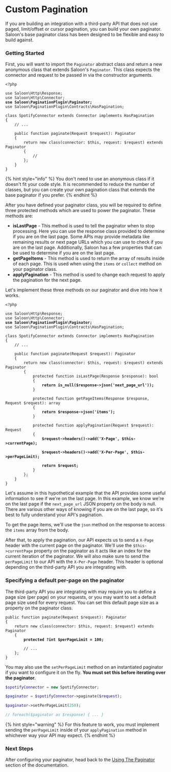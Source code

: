 # Custom Pagination

If you are building an integration with a third-party API that does not use paged, limit/offset or cursor pagination, you can build your own paginator. Saloon's base paginator class has been designed to be flexible and easy to build against.

### Getting Started

First, you will want to import the `Paginator` abstract class and return a new anonymous class that extends Saloon's `Paginator`. This class expects the connector and request to be passed in via the constructor arguments.

<pre class="language-php"><code class="lang-php">&#x3C;?php

use Saloon\Http\Response;
use Saloon\Http\Connector;
<strong>use Saloon\PaginationPlugin\Paginator;
</strong>use Saloon\PaginationPlugin\Contracts\HasPagination;

class SpotifyConnector extends Connector implements HasPagination
{
    // ...

    public function paginate(Request $request): Paginator
    {
        return new class(connector: $this, request: $request) extends Paginator
        {
            //
        };
    }
}
</code></pre>

{% hint style="info" %}
You don't need to use an anonymous class if it doesn't fit your code style. It is recommended to reduce the number of classes, but you can create your own pagination class that extends the base paginator if you prefer.
{% endhint %}

After you have defined your paginator class, you will be required to define three protected methods which are used to power the paginator. These methods are:

* **isLastPage** - This method is used to tell the paginator when to stop processing. Here you can use the response class provided to determine if you are on the last page. Some APIs may provide metadata like remaining results or next page URLs which you can use to check if you are on the last page. Additionally, Saloon has a few properties that can be used to determine if you are on the last page.
* **getPageItems** - This method is used to return the array of results inside of each page. This is used when using the `items` or `collect` method on your paginator class.
* **applyPagination** - This method is used to change each request to apply the pagination for the next page.

Let's implement these three methods on our paginator and dive into how it works.

<pre class="language-php"><code class="lang-php">&#x3C;?php

use Saloon\Http\Response;
use Saloon\Http\Connector;
<strong>use Saloon\PaginationPlugin\Paginator;
</strong>use Saloon\PaginationPlugin\Contracts\HasPagination;

class SpotifyConnector extends Connector implements HasPagination
{
    // ...

    public function paginate(Request $request): Paginator
    {
        return new class(connector: $this, request: $request) extends Paginator
        {
            protected function isLastPage(Response $response): bool
            {
<strong>                return is_null($response->json('next_page_url'));
</strong>            }

            protected function getPageItems(Response $response, Request $request): array
            {
<strong>                return $response->json('items');
</strong>            }

            protected function applyPagination(Request $request): Request
            {
<strong>                $request->headers()->add('X-Page', $this->currentPage);
</strong>
<strong>                $request->headers()->add('X-Per-Page', $this->perPageLimit);
</strong>
<strong>                return $request;
</strong>            }
        };
    }
}
</code></pre>

Let's assume in this hypothetical example that the API provides some useful information to see if we're on the last page. In this example, we know we're on the last page if the `next_page_url` JSON property on the body is null. There are various other ways of knowing if you are on the last page, so it's best to fully understand your API's pagination.

To get the page items, we'll use the `json` method on the response to access the `items` array from the body.

After that, to apply the pagination, our API expects us to send a `X-Page` header with the current page on the paginator. We'll use the `$this->currentPage` property on the paginator as it acts like an index for the current iteration of the paginator. We will also make sure to send the `perPageLimit` to our API with the `X-Per-Page` header. This header is optional depending on the third-party API you are integrating with.

### Specifying a default per-page on the paginator

The third-party API you are integrating with may require you to define a page size (per page) on your requests, or you may want to set a default page size used for every request. You can set this default page size as a property on the paginator class.

<pre class="language-php"><code class="lang-php">public function paginate(Request $request): Paginator
{
    return new class(connector: $this, request: $request) extends Paginator
    {
<strong>        protected ?int $perPageLimit = 100;
</strong>
        // ...
    };
}
</code></pre>

You may also use the `setPerPageLimit` method on an instantiated paginator if you want to configure it on the fly. **You must set this before iterating over the paginator.**

```php
$spotifyConnector = new SpotifyConnector;

$paginator = $spotifyConnector->paginate($request);

$paginator->setPerPageLimit(250);

// foreach($paginator as $response) { ... }
```

{% hint style="warning" %}
For this feature to work, you must implement sending the `perPageLimit` inside of your `applyPagination` method in whichever way your API may expect.
{% endhint %}

### Next Steps

After configuring your paginator, head back to the [Using The Paginator](./#using-the-paginator) section of the documentation.
